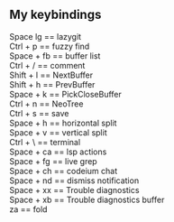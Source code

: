 ## My keybindings
Space lg == lazygit <br>
Ctrl + p == fuzzy find <br>
Space + fb == buffer list <br>
Ctrl + / == comment <br>
Shift + l == NextBuffer <br>
Shift + h == PrevBuffer <br>
Space + k == PickCloseBuffer <br>
Ctrl + n == NeoTree <br>
Ctrl + s == save <br>
Space + h == horizontal split <br>
Space + v == vertical split <br>
Ctrl + \ == terminal <br>
Space + ca == lsp actions <br>
Space + fg == live grep <br>
Space + ch == codeium chat <br>
Space + nd == dismiss notification <br>
Space + xx == Trouble diagnostics <br>
Space + xb == Trouble diagnostics buffer<br>
za == fold<br> 
